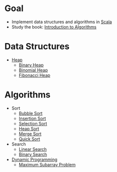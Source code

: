 # Goal
* Implement data structures and algorithms in [Scala](https://www.scala-lang.org/)
* Study the book: [Introduction to Algorithms](https://mitpress.mit.edu/books/introduction-algorithms)

# Data Structures
* [Heap](https://en.wikipedia.org/wiki/Heap_(data_structure))
  * [Binary Heap](https://en.wikipedia.org/wiki/Binary_heap)
  * [Binomial Heap](https://en.wikipedia.org/wiki/Binomial_heap)
  * [Fibonacci Heap](https://en.wikipedia.org/wiki/Fibonacci_heap)

# Algorithms
* Sort
  * [Bubble Sort](https://en.wikipedia.org/wiki/Bubble_sort)
  * [Insertion Sort](https://en.wikipedia.org/wiki/Insertion_sort)
  * [Selection Sort](https://en.wikipedia.org/wiki/Selection_sort)
  * [Heap Sort](https://en.wikipedia.org/wiki/Heapsort)
  * [Merge Sort](https://en.wikipedia.org/wiki/Merge_sort)
  * [Quick Sort](https://en.wikipedia.org/wiki/Quicksort)
* Search
  * [Linear Search](https://en.wikipedia.org/wiki/Linear_search)
  * [Binary Search](https://en.wikipedia.org/wiki/Binary_search_algorithm)
* [Dynamic Programming](https://en.wikipedia.org/wiki/Dynamic_programming)
  * [Maximum Subarray Problem](https://en.wikipedia.org/wiki/Maximum_subarray_problem#Kadane's_algorithm_(Algorithm_3:_Dynamic_Programming))
